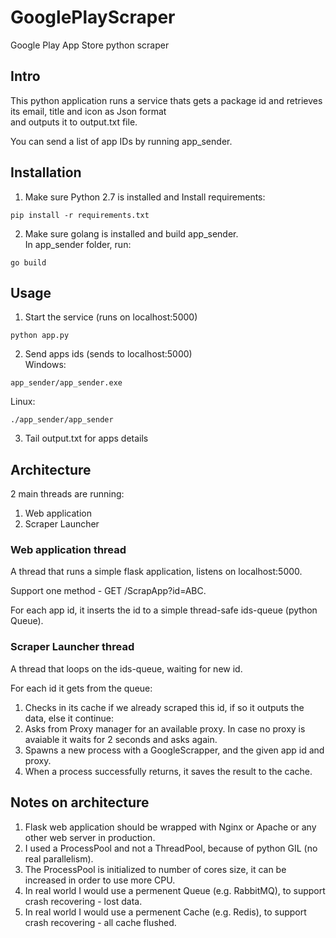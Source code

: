 # GooglePlayScraper
Google Play App Store python scraper 

## Intro
This python application runs a service thats gets a package id and retrieves its email, title and icon as Json format  <br />
and outputs it to output.txt file.

You can send a list of app IDs by running app_sender.



## Installation
1. Make sure Python 2.7 is installed and Install requirements:
```
pip install -r requirements.txt
```

2. Make sure golang is installed and build app_sender.  <br />
In app_sender folder, run:
```
go build
```


## Usage
1. Start the service (runs on localhost:5000)
```
python app.py
```

2. Send apps ids (sends to localhost:5000) <br />
Windows:
```
app_sender/app_sender.exe
```

Linux:
```
./app_sender/app_sender
```

3. Tail output.txt for apps details



## Architecture
2 main threads are running:
1. Web application 
2. Scraper Launcher

### Web application thread
A thread that runs a simple flask application, listens on localhost:5000.

Support one method - GET /ScrapApp?id=ABC.

For each app id, it inserts the id to a simple thread-safe ids-queue (python Queue).

### Scraper Launcher thread
A thread that loops on the ids-queue, waiting for new id.

For each id it gets from the queue:
1. Checks in its cache if we already scraped this id, if so it outputs the data, else it continue:
2. Asks from Proxy manager for an available proxy. In case no proxy is avaiable it waits for 2 seconds and asks again.
3. Spawns a new process with a GoogleScrapper, and the given app id and proxy.
4. When a process successfully returns, it saves the result to the cache.





## Notes on architecture
1. Flask web application should be wrapped with Nginx or Apache or any other web server in production.
2. I used a ProcessPool and not a ThreadPool, because of python GIL (no real parallelism).
3. The ProcessPool is initialized to number of cores size, it can be increased in order to use more CPU. 
4. In real world I would use a permenent Queue (e.g. RabbitMQ), to support crash recovering - lost data. 
5. In real world I would use a permenent Cache (e.g. Redis), to support crash recovering - all cache flushed.






